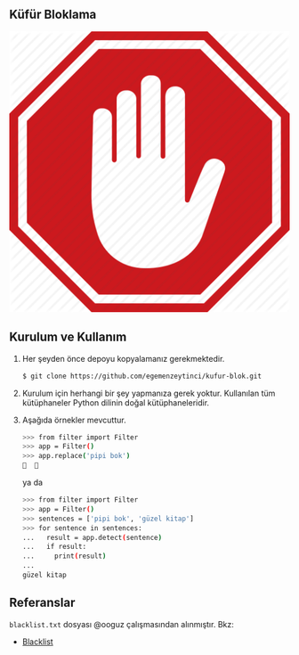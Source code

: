 Küfür Bloklama
----------

![homepage](/images/stop.jpg)

Kurulum ve Kullanım
----------

1.  Her şeyden önce depoyu kopyalamanız gerekmektedir.

    ```bash
    $ git clone https://github.com/egemenzeytinci/kufur-blok.git
    ```

2.  Kurulum için herhangi bir şey yapmanıza gerek yoktur.
Kullanılan tüm kütüphaneler Python dilinin doğal kütüphaneleridir.

3.  Aşağıda örnekler mevcuttur.

    ```bash
    >>> from filter import Filter
    >>> app = Filter()
    >>> app.replace('pipi bok')
    🔞  🔞
    ```
    ya da
    ```bash
    >>> from filter import Filter
    >>> app = Filter()
    >>> sentences = ['pipi bok', 'güzel kitap']
    >>> for sentence in sentences:
    ...   result = app.detect(sentence)
    ...   if result:
    ...     print(result)
    ... 
    güzel kitap
    ```

Referanslar
----------
``blacklist.txt`` dosyası @ooguz çalışmasından alınmıştır. Bkz:
* [Blacklist](https://github.com/ooguz/turkce-kufur-karaliste)
